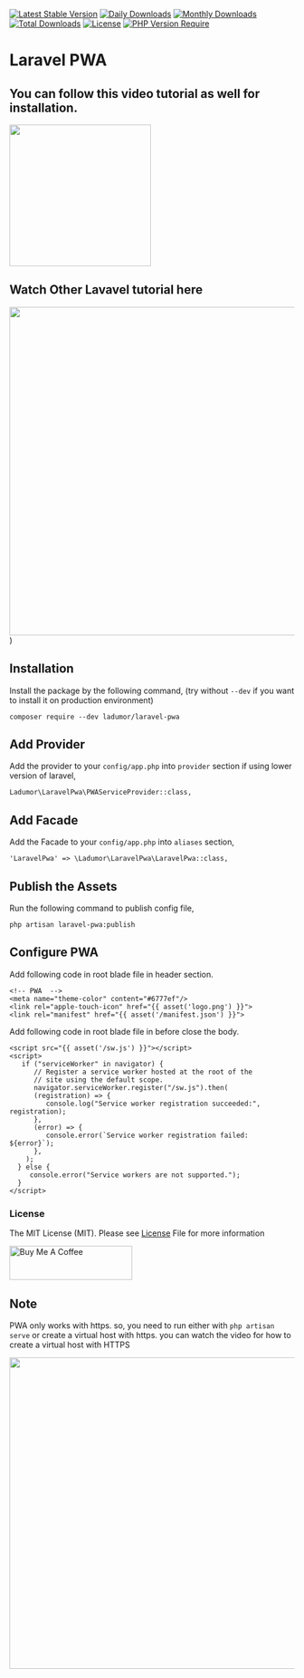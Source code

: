 [![Latest Stable Version](http://poser.pugx.org/ladumor/laravel-pwa/v)](https://packagist.org/packages/ladumor/laravel-pwa)
[![Daily Downloads](http://poser.pugx.org/ladumor/laravel-pwa/d/daily)](https://packagist.org/packages/ladumor/laravel-pwa)
[![Monthly Downloads](http://poser.pugx.org/ladumor/laravel-pwa/d/monthly)](https://packagist.org/packages/ladumor/laravel-pwa)
[![Total Downloads](http://poser.pugx.org/ladumor/laravel-pwa/downloads)](https://packagist.org/packages/ladumor/laravel-pwa)
[![License](http://poser.pugx.org/ladumor/laravel-pwa/license)](https://packagist.org/packages/ladumor/laravel-pwa)
[![PHP Version Require](http://poser.pugx.org/ladumor/laravel-pwa/require/php)](https://packagist.org/packages/ladumor/laravel-pwa)

# Laravel PWA
## You can follow this video tutorial as well for installation.

[<img src="https://img.youtube.com/vi/9H-T81KQPyo/0.jpg" width="250">](https://youtu.be/9H-T81KQPyo)

## Watch Other Lavavel tutorial here
[<img src="https://img.youtube.com/vi/yMtsgBsqDQs/0.jpg" width="580">](https://www.youtube.com/channel/UCuCjzuwBqMqFdh0EU-UwQ-w?sub_confirmation=1))

## Installation

Install the package by the following command, (try without `--dev` if you want to install it on production environment)

    composer require --dev ladumor/laravel-pwa


## Add Provider

Add the provider to your `config/app.php` into `provider` section if using lower version of laravel,

    Ladumor\LaravelPwa\PWAServiceProvider::class,

## Add Facade

Add the Facade to your `config/app.php` into `aliases` section,

    'LaravelPwa' => \Ladumor\LaravelPwa\LaravelPwa::class,

## Publish the Assets

Run the following command to publish config file,

    php artisan laravel-pwa:publish

## Configure PWA
 Add following code in root blade file in header section.

    <!-- PWA  -->
    <meta name="theme-color" content="#6777ef"/>
    <link rel="apple-touch-icon" href="{{ asset('logo.png') }}">
    <link rel="manifest" href="{{ asset('/manifest.json') }}">

Add following code in root blade file in before close the body.

    <script src="{{ asset('/sw.js') }}"></script>
    <script>
       if ("serviceWorker" in navigator) {
          // Register a service worker hosted at the root of the
          // site using the default scope.
          navigator.serviceWorker.register("/sw.js").then(
          (registration) => {
             console.log("Service worker registration succeeded:", registration);
          },
          (error) => {
             console.error(`Service worker registration failed: ${error}`);
          },
        );
      } else {
         console.error("Service workers are not supported.");
      }
    </script>

### License
The MIT License (MIT). Please see [License](LICENSE.md) File for more information   

<a href="https://www.buymeacoffee.com/ladumor" target="_blank"><img src="https://cdn.buymeacoffee.com/buttons/v2/default-red.png" alt="Buy Me A Coffee" style="height: 60px !important;width: 217px !important;" ></a>

## Note
 PWA only works with https. so, you need to run either with  `php artisan serve` or create a virtual host with https.
 you can watch the video for how to create a virtual host with HTTPS

[<img src="https://img.youtube.com/vi/D5IqDcHyXSQ/0.jpg" width="550">](https://youtu.be/D5IqDcHyXSQ)
